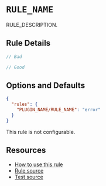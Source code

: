 # `RULE_NAME`

RULE_DESCRIPTION.

## Rule Details

```ts
// Bad

// Good
```

## Options and Defaults

```json
{
  "rules": {
    "PLUGIN_NAME/RULE_NAME": "error"
  }
}
```

This rule is not configurable.

## Resources

- [How to use this rule](../../README.md#install--usage)
- [Rule source](../../src/rules/RULE_NAME.ts)
- [Test source](../../tests/rules/RULE_NAME.test.ts)
